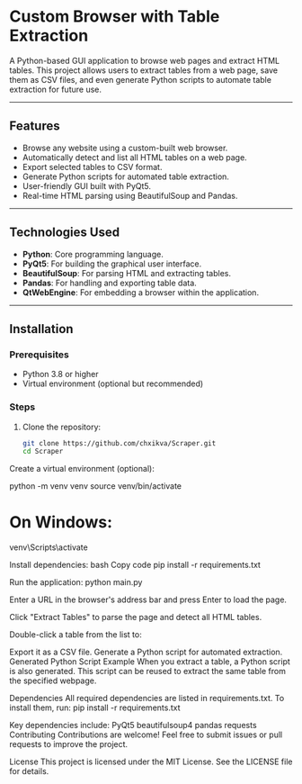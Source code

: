 # Custom Browser with Table Extraction

A Python-based GUI application to browse web pages and extract HTML tables. This project allows users to extract tables from a web page, save them as CSV files, and even generate Python scripts to automate table extraction for future use.

---

## Features

- Browse any website using a custom-built web browser.
- Automatically detect and list all HTML tables on a web page.
- Export selected tables to CSV format.
- Generate Python scripts for automated table extraction.
- User-friendly GUI built with PyQt5.
- Real-time HTML parsing using BeautifulSoup and Pandas.

---

## Technologies Used

- **Python**: Core programming language.
- **PyQt5**: For building the graphical user interface.
- **BeautifulSoup**: For parsing HTML and extracting tables.
- **Pandas**: For handling and exporting table data.
- **QtWebEngine**: For embedding a browser within the application.

---

## Installation

### Prerequisites
- Python 3.8 or higher
- Virtual environment (optional but recommended)

### Steps
1. Clone the repository:
   ```bash
   git clone https://github.com/chxikva/Scraper.git
   cd Scraper
Create a virtual environment (optional):

python -m venv venv
source venv/bin/activate 

# On Windows:
venv\Scripts\activate

Install dependencies:
bash
Copy code
pip install -r requirements.txt

Run the application:
python main.py

Enter a URL in the browser's address bar and press Enter to load the page.

Click "Extract Tables" to parse the page and detect all HTML tables.

Double-click a table from the list to:

Export it as a CSV file.
Generate a Python script for automated extraction.
Generated Python Script Example
When you extract a table, a Python script is also generated. This script can be reused to extract the same table from the specified webpage.

Dependencies
All required dependencies are listed in requirements.txt. To install them, run: pip install -r requirements.txt

Key dependencies include:
PyQt5
beautifulsoup4
pandas
requests
Contributing
Contributions are welcome! Feel free to submit issues or pull requests to improve the project.

License
This project is licensed under the MIT License. See the LICENSE file for details.

